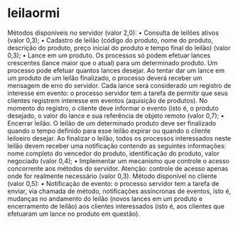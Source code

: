 # leilaormi

Métodos disponíveis no servidor (valor 2,0):
• Consulta de leilões ativos (valor 0,3);
• Cadastro de leilão (código do produto, nome do produto, descrição do
produto, preço inicial do produto e tempo final do leilão) (valor 0,3);
• Lance em um produto. Os processos só podem efetuar lances
crescentes (lance maior que o atual) para um determinado produto. Um
processo pode efetuar quantos lances desejar. Ao tentar dar um lance
em um produto de um leilão finalizado, o processo deverá receber um
mensagem de erro do servidor. Cada lance será considerado um
registro de interesse em evento: o processo servidor tem a tarefa de
permitir que seus clientes registrem interesse em eventos (aquisição de
produtos). No momento do registro, o cliente deve informar o evento (isto
é, o produto desejado, o valor do lance e sua referência de objeto
remoto (valor 0,7);
• Encerrar leilão. O leilão de um determinado produto deve ser finalizado
quando o tempo definido para esse leilão expirar ou quando o cliente
leiloeiro desejar. Ao finalizar o leilão, todos os processos interessados
neste leilão devem receber uma notificação contendo as seguintes
informações: nome completo do vencedor do produto, identificação do
produto, valor negociado (valor 0,4);
• Implementar um mecanismo que controle o acesso concorrente aos
métodos do servidor. Atenção: controle de acesso apenas onde for
realmente necessário (valor 0,3).
Método disponível no cliente (valor 0,5):
• Notificação de evento: o processo servidor tem a tarefa de enviar, via
chamada de método, notificações assíncronas de eventos, isto é,
mudanças no andamento do leilão (novos lances em um produto e
encerramento de leilão) aos clientes interessados (isto é, aos clientes
que efetuaram um lance no produto em questão). 
